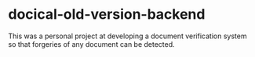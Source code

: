 # docical-old-version-backend
This was a personal project at developing a document verification system so that forgeries of any document can be detected.

